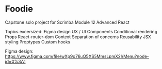 # Foodie
Capstone solo project for Scrimba Module 12 Advanced React

Topics excersized:
  Figma design
  UX / UI
  Components
  Conditional rendering
  Props
  React-router-dom
  Context
  Separation of concerns
  Reusability
  JSX styling
  Proptypes
  Custom hooks
  
  
 Figma design:
  https://www.figma.com/file/wXp9o76uQ5XS5MmsLpmX2I/Menu?node-id=0%3A1
